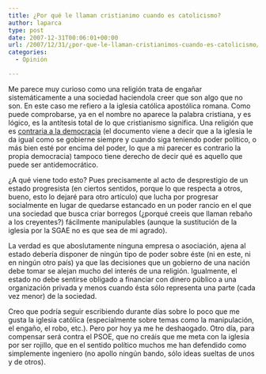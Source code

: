 ```yaml
---
title: ¿Por qué le llaman cristianimo cuando es catolicismo?
author: laparca
type: post
date: 2007-12-31T00:06:01+00:00
url: /2007/12/31/¿por-que-le-llaman-cristianimos-cuando-es-catolicismo/
categories:
  - Opinión

---
```

Me parece muy curioso como una religión trata de engañar sistemáticamente a una sociedad haciendola creer que son algo que no son. En este caso me refiero a la iglesia católica apostólica romana. Como puede comprobarse, ya en el nombre no aparece la palabra cristiana, y es lógico, es la antítesis total de lo que cristianismo significa. Una religión que es <a href="http://www.vatican.va/holy_father/pius_xi/encyclicals/documents/hf_p-xi_enc_19330603_dilectissima-nobis_sp.html" target="_blank" rel="nofollow">contraria a la democracia</a> (el documento viene a decir que a la iglesia le da igual como se gobierne siempre y cuando siga teniendo poder político, o más bien esté por encima del poder, lo que a mi parecer es contrario la propia democracia) tampoco tiene derecho de decir qué es aquello que puede ser antidemocrático.

¿A qué viene todo esto? Pues precisamente al acto de desprestigio de un estado progresista (en ciertos sentidos, porque lo que respecta a otros, bueno, esto lo dejaré para otro artículo) que lucha por progresar socialmente en lugar de quedarse estancado en un poder rancio en el que una sociedad que busca criar borregos (¿porqué creeis que llaman rebaño a los creyentes?) fácilmente manipulables (aunque la sustitución de la iglesia por la SGAE no es que sea de mi agrado).

La verdad es que aboslutamente ninguna empresa o asociación, ajena al estado debería disponer de ningún tipo de poder sobre éste (ni en este, ni en ningún otro país) ya que las decisiones que un gobierno de una nación debe tomar se alejan mucho del interés de una religión. Igualmente, el estado no debe sentirse obligado a financiar con dinero público a una organización privada y menos cuando ésta sólo representa una parte (cada vez menor) de la sociedad.

Creo que podría seguir escribiendo durante días sobre lo poco que me gusta la iglesia católica (especialmente sobre temas como la manipulación, el engaño, el robo, etc.). Pero por hoy ya me he deshaogado. Otro día, para compensar será contra el PSOE, que no creáis que me meta con la iglesia por ser rojillo, que en el sentido político muchos me han defendido como simplemente ingeniero (no apollo ningún bando, sólo ideas sueltas de unos y de otros).